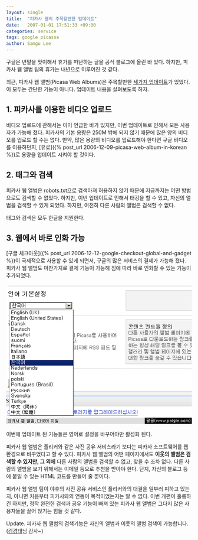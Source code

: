 ```yaml
---
layout: single
title:  "피카사 웹의 주목할만한 업데이트"
date:   2007-01-01 17:51:33 +09:00
categories: service
tags: google picassa
author: Samgu Lee
---
```

구글은 년말을 맞이해서 휴가를 떠난하는 글을 공식 블로그에 올린 바 있다. 하지만, 피카사 웹 앨범 팀의 휴가는 내년으로 미루어진 것 같다.

최근, 피카사 웹 앨범(Picasa Web Albums)은 주목할만한 [세가지 업데이트](http://picasa.google.com/intl/en_US/web/whatsnew.html)가 있었다. 이 모두는 간단한 기능이 아니다. 업데이트 내용을 살펴보도록 하자.

## 1. 피카사를 이용한 비디오 업로드

비디오 업로드에 관해서는 이미 언급한 바가 있지만, 이번 업데이트로 인해서 모든 사용자가 가능해 졌다. 피카사의 기본 용량은 250M 밖에 되지 않기 때문에 많은 양의 비디오를 업로드 할 수는 없다. 만약, 많은 용량의 비디오를 업로드해야 한다면 구글 비디오를 이용하던지, [유료]({% post_url 2006-12-09-picasa-web-album-in-korean %})로 용량을 업데이트 시켜야 할 것이다.

## 2. 태그와 검색

피카사 웹 앨범은 robots.txt으로 검색마져 허용하지 않기 때문에 지금까지는 어떤 방법으로도 검색할 수 없었다. 하지만, 이번 업데이트로 인해서 태깅을 할 수 있고, 자신의 앨범을 검색할 수 있게 되었다. 하지만, 여전히 다른 사람의 앨범은 검색할 수 없다.

태그와 검색은 모두 한글을 지원한다.

## 3. 웹에서 바로 인화 가능

[구글 체크아웃]({% post_url 2006-12-12-google-checkout-global-and-gadget %})이 국제적으로 사용할 수 있게 되면서, 구글의 많은 서비스의 결제가 가능해 졌다. 피카사 웹 앨범도 마찬가지로 결제 기능이 가능해 짐에 따라 바로 인화할 수 있는 기능이 추가되었다.

![피카사 웹 앨범에 추가된 인화와 검색 기능](/assets/picasa-web-in-korean.gif)

이번에 업데이트 된 기능들은 영어로 설정을 바꾸어야만 활성화 된다.

피카사 웹 앨범은 플리커와 같은 사진 공유 서비스라기 보다는 피카사 소프트웨어를 웹 환경으로 바꾸었다고 할 수 있다. 피카사 웹 앨범의 어떤 페이지에서도 **이웃의 앨범은 검색할 수 있지만, 그 외에** 다른 사람의 앨범을 검색할 수 없고, 찾을 수 조차 없다. 다른 사람의 앨범을 보기 위해서는 이메일 등으로 추천을 받아야 한다. 단지, 자신의 블로그 등에 붙일 수 있는 HTML 코드를 만들어 줄 뿐이다.

피카사 웹 앨범 팀이 야후의 사진 공유 서비스인 플리커와의 대결을 일부러 피하고 있는지, 아니면 처음부터 피카사와의 연동이 목적이었는지는 알 수 없다. 이번 개편이 훌륭하긴 하지만, 정작 완전한 검색과 공유 기능이 빠져 있는 피카사 웹 앨범은 그다지 많은 사용자들을 끌어 앉기는 힘들 것 같다.

Update. 피카사 웹 앨범의 검색기능은 자신의 앨범과 이웃의 앨범 검색이 가능합니다.([김경태](http://revival.mireene.com/blog/)님 감사~)
